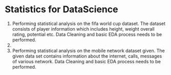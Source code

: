 # Statistics for DataScience

1. Performing statistical analysis on the fifa world cup dataset. The dataset consists of player information which includes height, weight overall rating, potential etc. Data Cleaning and basic EDA process needs to be performed. 
2. 
3. Performing statistical analysis on the mobile network dataset given. The given data set contains information about the internet, calls, messages of various network. Data Cleaning and basic EDA process needs to be performed. 
